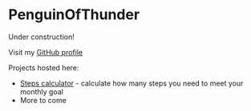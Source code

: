 # PenguinOfThunder

Under construction!

Visit my [GitHub profile](https://github.com/PenguinOfThunder)

Projects hosted here:

- [Steps calculator](./projects/stepscalc/stepscalc.html) - calculate how many steps you need to meet your monthly goal
- More to come

